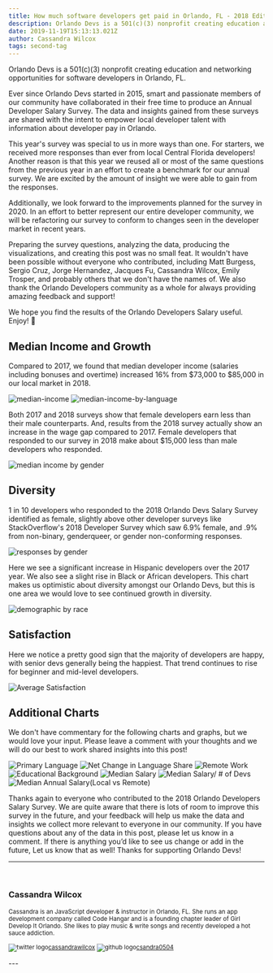 ```yaml
---
title: How much software developers get paid in Orlando, FL - 2018 Edition
description: Orlando Devs is a 501(c)(3) nonprofit creating education and networking opportunities for software developers in Orlando, FL.
date: 2019-11-19T15:13:13.021Z
author: Cassandra Wilcox
tags: second-tag
---
```


Orlando Devs is a 501(c)(3) nonprofit creating education and networking opportunities for software developers in Orlando, FL.

Ever since Orlando Devs started in 2015, smart and passionate members of our community have collaborated in their free time to produce an Annual Developer Salary Survey. The data and insights gained from these surveys are shared with the intent to empower local developer talent with information about developer pay in Orlando.

This year's survey was special to us in more ways than one. For starters, we received more responses than ever from local Central Florida developers! Another reason is that this year we reused all or most of the same questions from the previous year in an effort to create a benchmark for our annual survey. We are excited by the amount of insight we were able to gain from the responses.

Additionally, we look forward to the improvements planned for the survey in 2020. In an effort to better represent our entire developer community, we will be refactoring our survey to conform to changes seen in the developer market in recent years.

Preparing the survey questions, analyzing the data, producing the visualizations, and creating this post was no small feat. It wouldn't have been possible without everyone who contributed, including Matt Burgess, Sergio Cruz, Jorge Hernandez, Jacques Fu, Cassandra Wilcox, Emily Trosper, and probably others that we don't have the names of. We also thank the Orlando Developers community as a whole for always providing amazing feedback and support!

We hope you find the results of the Orlando Developers Salary useful. Enjoy! 🎉

## Median Income and Growth

Compared to 2017, we found that median developer income (salaries including bonuses and overtime) increased 16% from $73,000 to $85,000 in our local market in 2018.

![median-income](/static/img/median-income-2018.png)
![median-income-by-language](/static/img/median-income-by-primary-language.png)

Both 2017 and 2018 surveys show that female developers earn less than their male counterparts. And, results from the 2018 survey actually show an increase in the wage gap compared to 2017. Female developers that responded to our survey in 2018 make about $15,000 less than male developers who responded.

![median income by gender](/static/img/median-income-female-male.png)

## Diversity

1 in 10 developers who responded to the 2018 Orlando Devs Salary Survey identified as female, slightly above other developer surveys like StackOverflow's 2018 Developer Survey which saw 6.9% female, and .9% from non-binary, genderqueer, or gender non-conforming responses.

![responses by gender](/static/img/responses-by-gender.png)

Here we see a significant increase in Hispanic developers over the 2017 year. We also see a slight rise in Black or African developers. This chart makes us optimistic about diversity amongst our Orlando Devs, but this is one area we would love to see continued growth in diversity.

![demographic by race](/static/img/responses-by-race.png)

## Satisfaction

Here we notice a pretty good sign that the majority of developers are happy, with senior devs generally being the happiest. That trend continues to rise for beginner and mid-level developers.

![Average Satisfaction](/static/img/satisfaction-by-experience.png)

## Additional Charts

We don't have commentary for the following charts and graphs, but we would love your input. Please leave a comment with your thoughts and we will do our best to work shared insights into this post!

![Primary Language](/static/img/primary-language.png)
![Net Change in Language Share](/static/img/net-change-in-language.png)
![Remote Work](/static/img/remote-work.png)
![Educational Background](/static/img/educational-background.png)
![Median Salary](/static/img/median-salary-by-industry.png)
![Median Salary/ # of Devs](/static/img/median-salary.png)
![Median Annual Salary(Local vs Remote)](/static/img/median-salary-local-vs-remote.png)

Thanks again to everyone who contributed to the 2018 Orlando Developers Salary Survey. We are quite aware that there is lots of room to improve this survey in the future, and your feedback will help us make the data and insights we collect more relevant to everyone in our community. If you have questions about any of the data in this post, please let us know in a comment. If there is anything you’d like to see us change or add in the future, Let us know that as well! Thanks for supporting Orlando Devs!

---

<div>
</br>
<h3>Cassandra Wilcox</h3>

<small class="italic"> Cassandra is an JavaScript developer & instructor in Orlando, FL. She runs an app development company called Code Hangar and is a founding chapter leader of Girl Develop It Orlando. She likes to play music & write songs and recently developed a hot sauce addiction. </br>

<img src="/static/img/twitter--v1.png"
alt="twitter logo"
class="h-3.5 w-3.5 inline-flex"/><a href ="https://twitter.com/cassandrawilcox" class = "hover:text-indigo-400">cassandrawilcox</a>
<img src="/static/img/github.png"
alt="github logo"
class="h-8 w-8 inline-flex"/><a href ="https://github.com/csandra0504" class = "hover:text-indigo-400">csandra0504</a>
</small>
</div>
---

